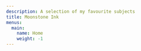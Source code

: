 ```yaml
---
description: A selection of my favourite subjects
title: Moonstone Ink
menus:
  main:
    name: Home
    weight: -1
---
```

